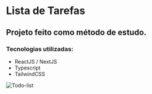 # Lista de Tarefas
## Projeto feito como método de estudo.

### Tecnologias utilizadas:
- ReactJS / NextJS
- Typescript
- TailwindCSS

![Todo-list](https://github.com/diegofmsantos/Todo-List/assets/105954958/9abfc67f-49a2-4945-998b-c6539ecbe763)
